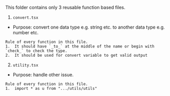 This folder contains only 3 reusable function based files.

1.  `convert.tsx` 
-   Purpose: convert one data type e.g. string etc. to another data type e.g. number etc.

```
Rule of every function in this file.
1.  It should have `_to_` at the middle of the name or begin with `check_` to check the type.
2.  It should be used for convert variable to get valid output
```

2.  `utility.tsx`
-   Purpose: handle other issue.

```
Rule of every function in this file.
1.  import * as u from ".../utils/utils"
```
